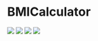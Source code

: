 # BMICalculator

<img src="https://github.com/JairRolim/BMICalculator/blob/master/Tela%201%20.png"/>
<img src="https://github.com/JairRolim/BMICalculator/blob/master/Tela%202.png"/>
<img src="https://github.com/JairRolim/BMICalculator/blob/master/Tela%203%20.png"/>
<img src="https://github.com/JairRolim/BMICalculator/blob/master/Tela%204.png"/>
